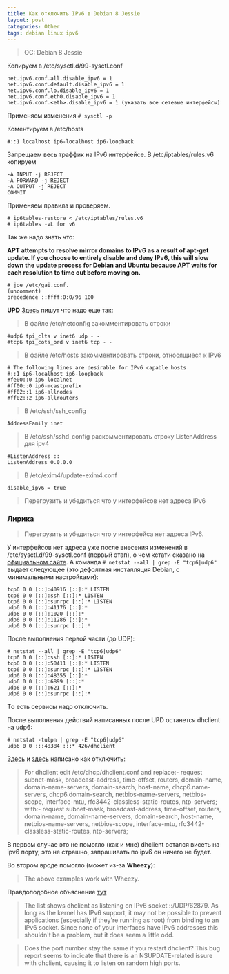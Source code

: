 ```yaml
---
title: Как отключить IPv6 в Debian 8 Jessie
layout: post
categories: Other
tags: debian linux ipv6
---
```


>OC: Debian 8 Jessie

Копируем в /etc/sysctl.d/99-sysctl.conf
```
net.ipv6.conf.all.disable_ipv6 = 1
net.ipv6.conf.default.disable_ipv6 = 1
net.ipv6.conf.lo.disable_ipv6 = 1
net.ipv6.conf.eth0.disable_ipv6 = 1
net.ipv6.conf.<eth>.disable_ipv6 = 1 (указать все сетевые интерфейсы)
```

Применяем изменения `# sysctl -p`

Коментируем в /etc/hosts
```
#::1 localhost ip6-localhost ip6-loopback
```

Запрещаем весь траффик на IPv6 интерфейсе. В /etc/iptables/rules.v6 копируем
```
-A INPUT -j REJECT
-A FORWARD -j REJECT
-A OUTPUT -j REJECT
COMMIT
```

Применяем правила и проверяем.
```
# ip6tables-restore < /etc/iptables/rules.v6
# ip6tables -vL for v6
```

Так же надо знать что:

**APT attempts to resolve mirror domains to IPv6 as a result of apt-get update. If you choose to entirely disable and deny IPv6, this will slow down the update process for Debian and Ubuntu because APT waits for each resolution to time out before moving on.**

```
# joe /etc/gai.conf.
(uncomment)
precedence ::ffff:0:0/96 100
```

**UPD** [Здесь](http://vacadem.ru/blog/linux-unix-and-other/disable-ipv6-in-debian.html) пишут что надо еще так:

> В файле  /etc/netconfig закомментировать строки
```
#udp6 tpi_clts v inet6 udp - -
#tcp6 tpi_cots_ord v inet6 tcp - -
```

> В файле /etc/hosts закомментировать строки, относящиеся к IPv6
```
# The following lines are desirable for IPv6 capable hosts
#::1 ip6-localhost ip6-loopback
#fe00::0 ip6-localnet
#ff00::0 ip6-mcastprefix
#ff02::1 ip6-allnodes
#ff02::2 ip6-allrouters
```

> В /etc/ssh/ssh_config
```
AddressFamily inet
```

> В /etc/ssh/sshd_config раскомментировать строку ListenAddress для ipv4
```
#ListenAddress ::
ListenAddress 0.0.0.0
```

> В /etc/exim4/update-exim4.conf
```
disable_ipv6 = true
```

> Перегрузить и убедиться что у интерфейсов нет адреса IPv6

### Лирика

> Перегрузить и убедиться что у интерфейса нет адреса IPv6.

У интерфейсов нет адреса уже после внесения изменений в /etc/sysctl.d/99-sysctl.conf (первый этап), о чем кстати сказано на [официальном сайте](https://wiki.debian.org/DebianIPv6). А команда `# netstat --all | grep -E "tcp6|udp6"` выдает следующее (это дефолтная инсталляция Debian, с минимальными настройками):
```
tcp6 0 0 [::]:40916 [::]:* LISTEN
tcp6 0 0 [::]:ssh [::]:* LISTEN
tcp6 0 0 [::]:sunrpc [::]:* LISTEN
udp6 0 0 [::]:41176 [::]:*
udp6 0 0 [::]:1020 [::]:*
udp6 0 0 [::]:11286 [::]:*
udp6 0 0 [::]:sunrpc [::]:*
```

После выполнения первой части (до UDP):
```
# netstat --all | grep -E "tcp6|udp6"
tcp6 0 0 [::]:ssh [::]:* LISTEN
tcp6 0 0 [::]:50411 [::]:* LISTEN
tcp6 0 0 [::]:sunrpc [::]:* LISTEN
udp6 0 0 [::]:48355 [::]:*
udp6 0 0 [::]:6899 [::]:*
udp6 0 0 [::]:621 [::]:*
udp6 0 0 [::]:sunrpc [::]:*
```

Tо есть сервисы надо отключить.

После выполнения действий написанных после UPD останется dhclient на udp6:
```
# netstat -tulpn | grep -E "tcp6|udp6"
udp6 0 0 :::48384 :::* 426/dhclient
```

[Здесь](https://serveradmin.ru/nastroyka-seti-v-debian/) и [здесь](https://lists.debian.org/debian-user/2014/01/msg00234.html) написано как отключить:

>For dhclient edit /etc/dhcp/dhclient.conf and replace:- request subnet-mask, broadcast-address, time-offset, routers,
domain-name, domain-name-servers, domain-search, host-name, dhcp6.name-servers, dhcp6.domain-search, netbios-name-servers, netbios-scope, interface-mtu,
rfc3442-classless-static-routes, ntp-servers; 
with:- request subnet-mask, broadcast-address, time-offset, routers, domain-name, domain-name-servers, domain-search, host-name,
netbios-name-servers, netbios-scope, interface-mtu, rfc3442-classless-static-routes, ntp-servers;

В первом случае это не помогло (как и мне) dhclient остался висеть на ipv6 порту, это не страшно, запрашивать по ipv6 он ничего не будет.

Во втором вроде помогло (может из-за **Wheezy**):

> The above examples work with Wheezy.

Правдоподобное объяснение [тут](http://www.linuxquestions.org/questions/linux-newbie-8/dhcp-ipv6-4175466992/)

> The list shows dhclient as listening on IPv6 socket ::/UDP/62879. As long as the kernel has IPv6 support, it may not be possible to prevent applications (especially if they're running as root) from binding to an IPv6 socket. Since none of your interfaces have IPv6 addresses this shouldn't be a problem, but it does seem a little odd.

> Does the port number stay the same if you restart dhclient? This bug report seems to indicate that there is an NSUPDATE-related issure with dhclient, causing it to listen on random high ports.